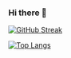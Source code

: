### Hi there 👋

<!--
**Nishtha-Parashar/Nishtha-Parashar** is a ✨ _special_ ✨ repository because its `README.md` (this file) appears on your GitHub profile.

Here are some ideas to get you started:

- 🔭 I’m currently working on ...
- 🌱 I’m currently learning ...
- 👯 I’m looking to collaborate on ...
- 🤔 I’m looking for help with ...
- 💬 Ask me about ...
- 📫 How to reach me: ...
- 😄 Pronouns: ...
- ⚡ Fun fact: ...
-->
 [![GitHub Streak](https://streak-stats.demolab.com/?user=Nishtha-Parashar)](https://git.io/streak-stats) 
<td>
  
  
  [![Top Langs](https://github-readme-stats.vercel.app/api/top-langs/?username=Nishtha-Parashar&show_icons=true&locale=en&layout=compact)](https://github.com/anuraghazra/github-readme-stats)

  </td>
